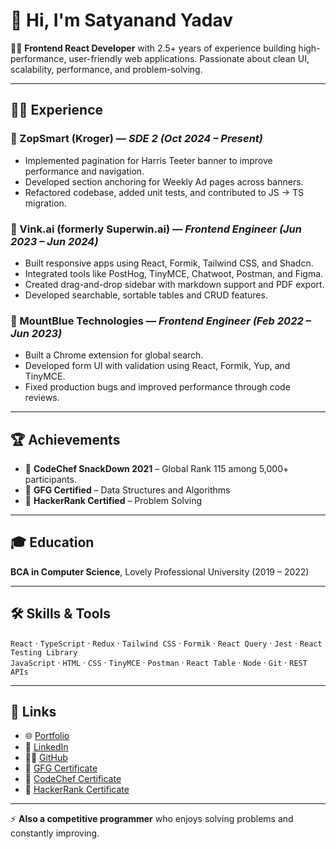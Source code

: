 <!--
**SatyanandYadav/SatyanandYadav** is a ✨ _special_ ✨ repository because its `README.md` (this file) appears on your GitHub profile.

Here are some ideas to get you started:

- 🔭 I’m currently working on ...
- 🌱 I’m currently learning ...
- 👯 I’m looking to collaborate on ...
- 🤔 I’m looking for help with ...
- 💬 Ask me about ...
- 📫 How to reach me: ...
- 😄 Pronouns: ...
- ⚡ Fun fact: ...
-->

# 👋 Hi, I'm Satyanand Yadav

👨‍💻 **Frontend React Developer** with 2.5+ years of experience building high-performance, user-friendly web applications. Passionate about clean UI, scalability, performance, and problem-solving.

---

## 🧑‍💼 Experience

### 🔹 ZopSmart (Kroger) — *SDE 2 (Oct 2024 – Present)*
- Implemented pagination for Harris Teeter banner to improve performance and navigation.
- Developed section anchoring for Weekly Ad pages across banners.
- Refactored codebase, added unit tests, and contributed to JS → TS migration.

### 🔹 Vink.ai (formerly Superwin.ai) — *Frontend Engineer (Jun 2023 – Jun 2024)*
- Built responsive apps using React, Formik, Tailwind CSS, and Shadcn.
- Integrated tools like PostHog, TinyMCE, Chatwoot, Postman, and Figma.
- Created drag-and-drop sidebar with markdown support and PDF export.
- Developed searchable, sortable tables and CRUD features.

### 🔹 MountBlue Technologies — *Frontend Engineer (Feb 2022 – Jun 2023)*
- Built a Chrome extension for global search.
- Developed form UI with validation using React, Formik, Yup, and TinyMCE.
- Fixed production bugs and improved performance through code reviews.

---

## 🏆 Achievements
- 🥇 **CodeChef SnackDown 2021** – Global Rank 115 among 5,000+ participants.
- 📜 **GFG Certified** – Data Structures and Algorithms  
- 📜 **HackerRank Certified** – Problem Solving

---

## 🎓 Education
**BCA in Computer Science**, Lovely Professional University (2019 – 2022)

---

## 🛠️ Skills & Tools
`React` · `TypeScript` · `Redux` · `Tailwind CSS` · `Formik` · `React Query` · `Jest` · `React Testing Library`  
`JavaScript` · `HTML` · `CSS` · `TinyMCE` · `Postman` · `React Table` · `Node` · `Git` · `REST APIs`

---

## 🔗 Links
- 🌐 [Portfolio](https://web.vink.ai)
- 💼 [LinkedIn](https://www.linkedin.com/in/satyanandyadav/)
- 🧑‍💻 [GitHub](https://github.com/SatyanandYadav)
- 🏅 [GFG Certificate](https://media.geeksforgeeks.org/courses/certificates/14b6e7a3a18b1ce74e8cd66cfb2d0734.pdf)  
- 🏅 [CodeChef Certificate](https://www.codechef.com/certificates/public/24cc43b)  
- 🏅 [HackerRank Certificate](https://www.hackerrank.com/certificates/641cb3c4a180)

---

⚡ **Also a competitive programmer** who enjoys solving problems and constantly improving.


